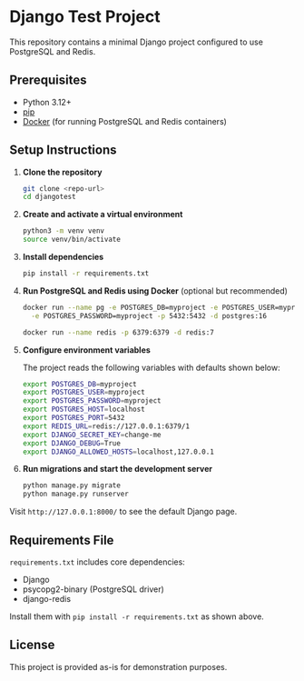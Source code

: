 # Django Test Project

This repository contains a minimal Django project configured to use PostgreSQL and Redis.


## Prerequisites

- Python 3.12+
- [pip](https://pip.pypa.io/)
- [Docker](https://www.docker.com/) (for running PostgreSQL and Redis containers)

## Setup Instructions

1. **Clone the repository**

   ```bash
   git clone <repo-url>
   cd djangotest
   ```

2. **Create and activate a virtual environment**

   ```bash
   python3 -m venv venv
   source venv/bin/activate
   ```

3. **Install dependencies**

   ```bash
   pip install -r requirements.txt
   ```

4. **Run PostgreSQL and Redis using Docker** (optional but recommended)

   ```bash
   docker run --name pg -e POSTGRES_DB=myproject -e POSTGRES_USER=myproject \
     -e POSTGRES_PASSWORD=myproject -p 5432:5432 -d postgres:16

   docker run --name redis -p 6379:6379 -d redis:7
   ```

5. **Configure environment variables**

   The project reads the following variables with defaults shown below:

   ```bash
   export POSTGRES_DB=myproject
   export POSTGRES_USER=myproject
   export POSTGRES_PASSWORD=myproject
   export POSTGRES_HOST=localhost
   export POSTGRES_PORT=5432
   export REDIS_URL=redis://127.0.0.1:6379/1
   export DJANGO_SECRET_KEY=change-me
   export DJANGO_DEBUG=True
   export DJANGO_ALLOWED_HOSTS=localhost,127.0.0.1
   ```

6. **Run migrations and start the development server**

   ```bash
   python manage.py migrate
   python manage.py runserver
   ```

Visit `http://127.0.0.1:8000/` to see the default Django page.

## Requirements File

`requirements.txt` includes core dependencies:

- Django
- psycopg2-binary (PostgreSQL driver)
- django-redis

Install them with `pip install -r requirements.txt` as shown above.

## License

This project is provided as-is for demonstration purposes.
